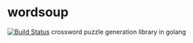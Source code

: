 # wordsoup
[![Build Status](https://travis-ci.org/baskeboler/wordsoup.svg?branch=master)](https://travis-ci.org/baskeboler/wordsoup)
crossword puzzle generation library in golang
